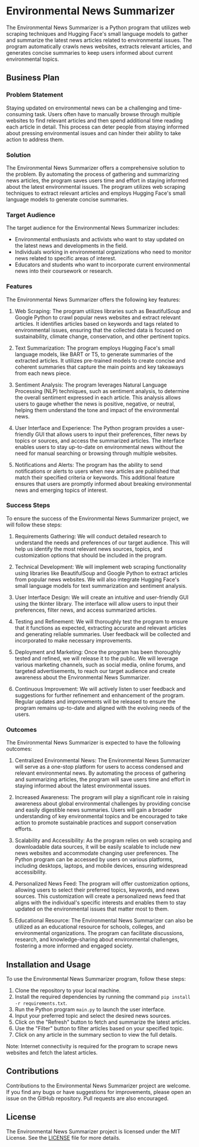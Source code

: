 # Environmental News Summarizer

The Environmental News Summarizer is a Python program that utilizes web scraping techniques and Hugging Face's small language models to gather and summarize the latest news articles related to environmental issues. The program automatically crawls news websites, extracts relevant articles, and generates concise summaries to keep users informed about current environmental topics.

## Business Plan

### Problem Statement

Staying updated on environmental news can be a challenging and time-consuming task. Users often have to manually browse through multiple websites to find relevant articles and then spend additional time reading each article in detail. This process can deter people from staying informed about pressing environmental issues and can hinder their ability to take action to address them.

### Solution

The Environmental News Summarizer offers a comprehensive solution to the problem. By automating the process of gathering and summarizing news articles, the program saves users time and effort in staying informed about the latest environmental issues. The program utilizes web scraping techniques to extract relevant articles and employs Hugging Face's small language models to generate concise summaries.

### Target Audience

The target audience for the Environmental News Summarizer includes:

- Environmental enthusiasts and activists who want to stay updated on the latest news and developments in the field.
- Individuals working in environmental organizations who need to monitor news related to specific areas of interest.
- Educators and students who want to incorporate current environmental news into their coursework or research.

### Features

The Environmental News Summarizer offers the following key features:

1. Web Scraping: The program utilizes libraries such as BeautifulSoup and Google Python to crawl popular news websites and extract relevant articles. It identifies articles based on keywords and tags related to environmental issues, ensuring that the collected data is focused on sustainability, climate change, conservation, and other pertinent topics.

2. Text Summarization: The program employs Hugging Face's small language models, like BART or T5, to generate summaries of the extracted articles. It utilizes pre-trained models to create concise and coherent summaries that capture the main points and key takeaways from each news piece.

3. Sentiment Analysis: The program leverages Natural Language Processing (NLP) techniques, such as sentiment analysis, to determine the overall sentiment expressed in each article. This analysis allows users to gauge whether the news is positive, negative, or neutral, helping them understand the tone and impact of the environmental news.

4. User Interface and Experience: The Python program provides a user-friendly GUI that allows users to input their preferences, filter news by topics or sources, and access the summarized articles. The interface enables users to stay up-to-date on environmental news without the need for manual searching or browsing through multiple websites.

5. Notifications and Alerts: The program has the ability to send notifications or alerts to users when new articles are published that match their specified criteria or keywords. This additional feature ensures that users are promptly informed about breaking environmental news and emerging topics of interest.

### Success Steps

To ensure the success of the Environmental News Summarizer project, we will follow these steps:

1. Requirements Gathering: We will conduct detailed research to understand the needs and preferences of our target audience. This will help us identify the most relevant news sources, topics, and customization options that should be included in the program.

2. Technical Development: We will implement web scraping functionality using libraries like BeautifulSoup and Google Python to extract articles from popular news websites. We will also integrate Hugging Face's small language models for text summarization and sentiment analysis.

3. User Interface Design: We will create an intuitive and user-friendly GUI using the tkinter library. The interface will allow users to input their preferences, filter news, and access summarized articles.

4. Testing and Refinement: We will thoroughly test the program to ensure that it functions as expected, extracting accurate and relevant articles and generating reliable summaries. User feedback will be collected and incorporated to make necessary improvements.

5. Deployment and Marketing: Once the program has been thoroughly tested and refined, we will release it to the public. We will leverage various marketing channels, such as social media, online forums, and targeted advertisements, to reach our target audience and create awareness about the Environmental News Summarizer.

6. Continuous Improvement: We will actively listen to user feedback and suggestions for further refinement and enhancement of the program. Regular updates and improvements will be released to ensure the program remains up-to-date and aligned with the evolving needs of the users.

### Outcomes

The Environmental News Summarizer is expected to have the following outcomes:

1. Centralized Environmental News: The Environmental News Summarizer will serve as a one-stop platform for users to access condensed and relevant environmental news. By automating the process of gathering and summarizing articles, the program will save users time and effort in staying informed about the latest environmental issues.

2. Increased Awareness: The program will play a significant role in raising awareness about global environmental challenges by providing concise and easily digestible news summaries. Users will gain a broader understanding of key environmental topics and be encouraged to take action to promote sustainable practices and support conservation efforts.

3. Scalability and Accessibility: As the program relies on web scraping and downloadable data sources, it will be easily scalable to include new news websites and accommodate changing user preferences. The Python program can be accessed by users on various platforms, including desktops, laptops, and mobile devices, ensuring widespread accessibility.

4. Personalized News Feed: The program will offer customization options, allowing users to select their preferred topics, keywords, and news sources. This customization will create a personalized news feed that aligns with the individual's specific interests and enables them to stay updated on the environmental issues that matter most to them.

5. Educational Resource: The Environmental News Summarizer can also be utilized as an educational resource for schools, colleges, and environmental organizations. The program can facilitate discussions, research, and knowledge-sharing about environmental challenges, fostering a more informed and engaged society.

## Installation and Usage

To use the Environmental News Summarizer program, follow these steps:

1. Clone the repository to your local machine.
2. Install the required dependencies by running the command `pip install -r requirements.txt`.
3. Run the Python program `main.py` to launch the user interface.
4. Input your preferred topic and select the desired news sources.
5. Click on the "Refresh" button to fetch and summarize the latest articles.
6. Use the "Filter" button to filter articles based on your specified topic.
7. Click on any article in the summary section to view the full details.

Note: Internet connectivity is required for the program to scrape news websites and fetch the latest articles.

## Contributions

Contributions to the Environmental News Summarizer project are welcome. If you find any bugs or have suggestions for improvements, please open an issue on the GitHub repository. Pull requests are also encouraged.

## License

The Environmental News Summarizer project is licensed under the MIT License. See the [LICENSE](LICENSE) file for more details.